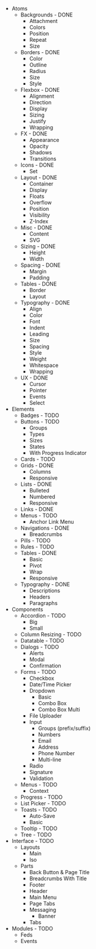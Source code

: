 - Atoms
  - Backgrounds - DONE
    - Attachment
    - Colors
    - Position
    - Repeat
    - Size
  - Borders - DONE
    - Color
    - Outline
    - Radius
    - Size
    - Style
  - Flexbox - DONE
    - Alignment
    - Direction
    - Display
    - Sizing
    - Justify
    - Wrapping
  - FX - DONE
    - Appearance
    - Opacity
    - Shadows
    - Transitions
  - Icons - DONE
    - Set
  - Layout - DONE
    - Container
    - Display
    - Floats
    - Overflow
    - Position
    - Visibility
    - Z-Index
  - Misc - DONE
    - Content
    - SVG
  - Sizing - DONE
    - Height
    - Width
  - Spacing - DONE
    - Margin
    - Padding
  - Tables - DONE
    - Border
    - Layout
  - Typography - DONE
    - Align
    - Color
    - Font
    - Indent
    - Leading
    - Size
    - Spacing
    - Style
    - Weight
    - Whitespace
    - Wrapping
  - UX - DONE
    - Cursor
    - Pointer
    - Events
    - Select
- Elements
  - Badges - TODO
  - Buttons - TODO
    - Groups
    - Types
    - Sizes
    - States
    - With Progress Indicator
  - Cards - TODO
  - Grids - DONE
    - Columns
    - Responsive
  - Lists - DONE
    - Bulleted
    - Numbered
    - Responsive
  - Links - DONE
  - Menus - TODO
    - Anchor Link Menu
  - Navigations - DONE
    - Breadcrumbs
  - Pills - TODO
  - Rules - TODO
  - Tables - DONE
    - Basic
    - Pivot
    - Wrap
    - Responsive
  - Typography - DONE
    - Descriptions
    - Headers
    - Paragraphs
- Components
  - Accordion - TODO
    - Big
    - Small
  - Column Resizing - TODO
  - Datatable - TODO
  - Dialogs - TODO
    - Alerts
    - Modal
    - Confirmation
  - Forms - TODO
    - Checkbox
    - Date/Time Picker
    - Dropdown
      - Basic
      - Combo Box
      - Combo Box Multi
    - File Uploader
    - Input
      - Groups (prefix/suffix)
      - Numbers
      - Email
      - Address
      - Phone Number
      - Multi-line
    - Radio
    - Signature
    - Validation
  - Menus - TODO
    - Context
  - Progress - TODO
  - List Picker - TODO
  - Toasts - TODO
      - Auto-Save
      - Basic
  - Tooltip - TODO
  - Tree - TODO
- Interface - TODO
  - Layouts
    - Main
    - Iso
  - Parts
    - Back Button & Page Title
    - Breadcrumbs With Title
    - Footer
    - Header
    - Main Menu
    - Page Tabs
    - Messaging
      - Banner
    - Tabs
- Modules - TODO
  - Feds
  - Events